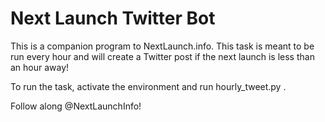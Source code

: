 # Next Launch Twitter Bot

This is a companion program to NextLaunch.info. This task is meant to be run every hour and will create a Twitter post if the next launch is less than an hour away!

To run the task, activate the environment and run hourly_tweet.py .

Follow along @NextLaunchInfo!